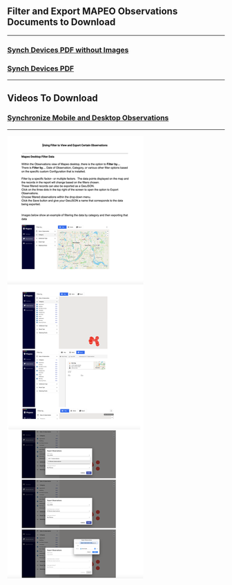 ## Filter and Export MAPEO Observations Documents to Download

---

### [Synch Devices PDF without Images](docsPDF/FilterExport.pdf)

### [Synch Devices PDF](docsPDF/FilterExportIMG.pdf)

---

## Videos To Download

### [Synchronize Mobile and Desktop Observations](videos/FilterExport.mov)

---
![SyncDevices](images/Filter.png)
